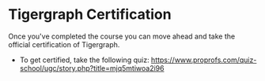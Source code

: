 # Tigergraph Certification

Once you've completed the course you can move ahead and take the official certification of Tigergraph.

* To get certified, take the following quiz: https://www.proprofs.com/quiz-school/ugc/story.php?title=mjq5mtiwoa2i96
